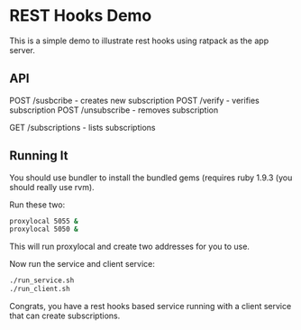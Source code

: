 # REST Hooks Demo
This is a simple demo to illustrate rest hooks using ratpack as the app
server. 

## API

POST /susbcribe - creates new subscription
POST /verify - verifies subscription
POST /unsubscribe - removes subscription

GET /subscriptions - lists subscriptions

## Running It
You should use bundler to install the bundled gems (requires ruby 1.9.3
(you should really use rvm).

Run these two:

```bash
proxylocal 5055 &
proxylocal 5050 &

```
This will run proxylocal and create two addresses for you to use.

Now run the service and client service:

```bash
./run_service.sh
./run_client.sh

```

Congrats, you have a rest hooks based service running with a client
service that can create subscriptions. 


